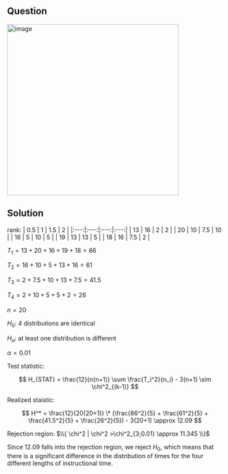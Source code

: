 ## Question

<img width="400" alt="image" src="https://github.com/user-attachments/assets/3cdf7e29-baea-44dd-a3a6-ebaaadad25a4"  />

## Solution

rank:
| 0.5 |  1  | 1.5 |  2  |
|:---:|:---:|:---:|:---:|
| 13  |  16 | 2   |  2  |
| 20  |  10 | 7.5 |  10 |
| 16  |  5  | 10  |  5  |
| 19  |  13 | 13  |  5  |
| 18  |  16 | 7.5 |  2  |

$T_1 = 13 + 20 + 16 + 19 + 18 = 86$

$T_2 = 16 + 10 + 5 + 13 + 16 = 61$  

$T_3 = 2 + 7.5 + 10 + 13 + 7.5 = 41.5$  

$T_4 = 2 + 10 + 5 + 5 + 2 = 26$  

$n = 20$  
  
$H_0$: 4 distributions are identical  

$H_a$: at least one distribution is different  

$\alpha = 0.01$

Test statistic:

$$
H_{STAT} = \frac{12}{n(n+1)} \sum \frac{T_i^2}{n_i} - 3(n+1) \sim \chi^2_{(k-1)}
$$

Realized staistic:

$$
H^* = \frac{12}{20(20+1)} \* (\frac{86^2}{5} + \frac{61^2}{5} + \frac{41.5^2}{5} + \frac{26^2}{5}) - 3(20+1) \approx 12.09
$$

Rejection region: $\\{ \chi^2 | \chi^2 >\chi^2_{3;0.01} \approx 11.345 \\}$

Since $12.09$ falls into the rejection region, we reject $H_0$, which means that there is a significant difference in the distribution of times for the four different lengths of instructional time.
